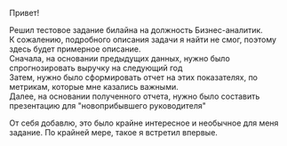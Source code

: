 Привет!<br/>

Решил тестовое задание билайна на должность Бизнес-аналитик.<br/>
К сожалению, подробного описания задачи я найти не смог, поэтому здесь будет примерное описание.<br/>
Сначала, на основании предыдущих данных, нужно было спрогнозировать выручку на следующий год<br/>
Затем, нужно было сформировать отчет на этих показателях, по метрикам, которые мне казались важными.<br/>
Далее, на основании полученного отчета, нужно было составить презентацию для "новоприбывшего руководителя"<br/>

От себя добавлю, это было крайне интересное и необычное для меня задание. По крайней мере, такое я встретил впервые.<br/>
